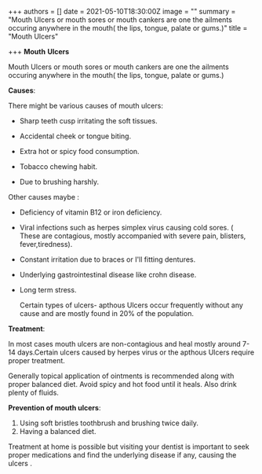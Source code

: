 +++
authors = []
date = 2021-05-10T18:30:00Z
image = ""
summary = "Mouth Ulcers or mouth sores or mouth cankers are one the ailments occuring anywhere in the mouth( the lips, tongue, palate or gums.)"
title = "Mouth Ulcers"

+++
**Mouth** **Ulcers**

 Mouth Ulcers or mouth sores or mouth cankers are one the ailments occuring anywhere in the mouth( the lips, tongue, palate or gums.)

 **Causes**:

 There might be various causes of mouth ulcers:

*  Sharp teeth cusp irritating the soft tissues.


*  Accidental cheek or tongue biting.


*  Extra hot or spicy food consumption.


*  Tobacco chewing habit.


*  Due to brushing harshly.

Other causes maybe :

*  Deficiency of vitamin B12 or iron deficiency.


*  Viral infections such as herpes simplex virus causing cold sores. ( These are contagious, mostly accompanied with severe pain, blisters, fever,tiredness).


*   Constant irritation due to braces or I'll fitting dentures.


*  Underlying gastrointestinal disease like crohn disease.
*  Long term stress.

     Certain types of ulcers- apthous Ulcers occur frequently without any cause and are mostly found in 20% of the population.

**Treatment**:

  In most cases mouth ulcers are non-contagious and heal mostly around 7-14 days.Certain ulcers caused by herpes virus or the apthous Ulcers require proper treatment.

  Generally topical application of ointments is recommended along with proper balanced diet. Avoid spicy and hot food until it heals. Also drink plenty of fluids.

 **Prevention of mouth ulcers**:

1.  Using soft bristles toothbrush and brushing twice daily.
2. Having a balanced diet.

Treatment at home is possible but visiting your dentist is important to seek proper medications and find the underlying disease if any, causing the ulcers .